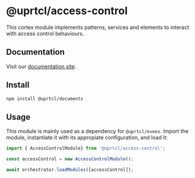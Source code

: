 # @uprtcl/access-control

This cortex module implements patterns, services and elements to interact with access control behaviours.

## Documentation

Visit our [documentation site](https://uprtcl.github.io/js-uprtcl).

## Install

```bash
npm install @uprtcl/documents
```

## Usage

This module is mainly used as a dependency for `@uprtcl/evees`.
Import the module, instantiate it with its appropiate configuration, and load it:

```ts
import { AccessControlModule} from '@uprtcl/access-control';

const accessControl = new AccessControlModule();

await orchestrator.loadModules([accessControl]);
```
